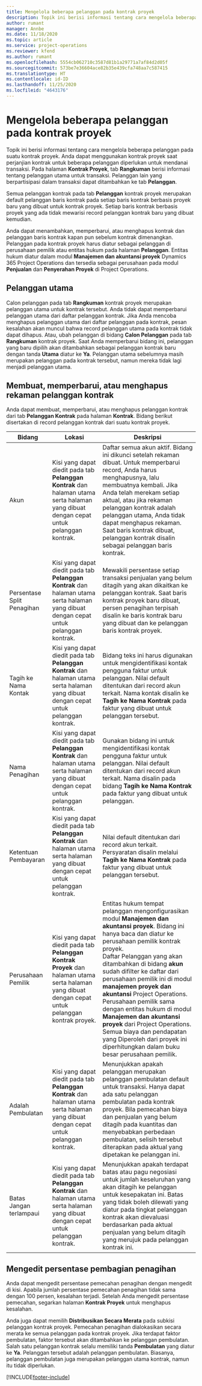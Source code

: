 ```yaml
---
title: Mengelola beberapa pelanggan pada kontrak proyek
description: Topik ini berisi informasi tentang cara mengelola beberapa pelanggan pada suatu kontrak proyek.
author: rumant
manager: Annbe
ms.date: 11/18/2020
ms.topic: article
ms.service: project-operations
ms.reviewer: kfend
ms.author: rumant
ms.openlocfilehash: 5554cb062710c3587d81b1a29771a7af84d2d05f
ms.sourcegitcommit: 573be7e36604ace82b35e439cfa748aa7c587415
ms.translationtype: HT
ms.contentlocale: id-ID
ms.lasthandoff: 11/25/2020
ms.locfileid: "4643176"
---
```

# <a name="manage-multiple-customers-on-project-contracts"></a>Mengelola beberapa pelanggan pada kontrak proyek

Topik ini berisi informasi tentang cara mengelola beberapa pelanggan pada suatu kontrak proyek. Anda dapat menggunakan kontrak proyek saat perjanjian kontrak untuk beberapa pelanggan diperlukan untuk mendanai transaksi. Pada halaman **Kontrak Proyek**, tab **Rangkuman** berisi informasi tentang pelanggan utama untuk transaksi. Pelanggan lain yang berpartisipasi dalam transaksi dapat ditambahkan ke tab **Pelanggan**.

Semua pelanggan kontrak pada tab **Pelanggan** kontrak proyek merupakan default pelanggan baris kontrak pada setiap baris kontrak berbasis proyek baru yang dibuat untuk kontrak proyek. Setiap baris kontrak berbasis proyek yang ada tidak mewarisi record pelanggan kontrak baru yang dibuat kemudian.

Anda dapat menambahkan, memperbarui, atau menghapus kontrak dan pelanggan baris kontrak kapan pun sebelum kontrak dimenangkan. Pelanggan pada kontrak proyek harus diatur sebagai pelanggan di perusahaan pemilik atau entitas hukum pada halaman **Pelanggan**. Entitas hukum diatur dalam modul **Manajemen dan akuntansi proyek** Dynamics 365 Project Operations dan tersedia sebagai perusahaan pada modul **Penjualan** dan **Penyerahan Proyek** di Project Operations.

## <a name="primary-customers"></a>Pelanggan utama

Calon pelanggan pada tab **Rangkuman** kontrak proyek merupakan pelanggan utama untuk kontrak tersebut. Anda tidak dapat memperbarui pelanggan utama dari daftar pelanggan kontrak. Jika Anda mencoba menghapus pelanggan utama dari daftar pelanggan pada kontrak, pesan kesalahan akan muncul bahwa record pelanggan utama pada kontrak tidak dapat dihapus. Atau, ubah pelanggan di bidang **Calon Pelanggan** pada tab **Rangkuman** kontrak proyek. Saat Anda memperbarui bidang ini, pelanggan yang baru dipilih akan ditambahkan sebagai pelanggan kontrak baru dengan tanda **Utama** diatur ke **Ya**. Pelanggan utama sebelumnya masih merupakan pelanggan pada kontrak tersebut, namun mereka tidak lagi menjadi pelanggan utama.

## <a name="create-update-or-delete-a-contract-customer-record"></a>Membuat, memperbarui, atau menghapus rekaman pelanggan kontrak

Anda dapat membuat, memperbarui, atau menghapus pelanggan kontrak dari tab **Pelanggan Kontrak** pada halaman **Kontrak**. Bidang berikut disertakan di record pelanggan kontrak dari suatu kontrak proyek.

| **Bidang** | **Lokasi** | **Deskripsi** | 
| --- | --- | --- | 
| Akun | Kisi yang dapat diedit pada tab **Pelanggan Kontrak** dan halaman utama serta halaman yang dibuat dengan cepat untuk pelanggan kontrak. | Daftar semua akun aktif. Bidang ini dikunci setelah rekaman dibuat. Untuk memperbarui record, Anda harus menghapusnya, lalu membuatnya kembali. Jika Anda telah merekam setiap aktual, atau jika rekaman pelanggan kontrak adalah pelanggan utama, Anda tidak dapat menghapus rekaman. Saat baris kontrak dibuat, pelanggan kontrak disalin sebagai pelanggan baris kontrak. |
| Persentase Split Penagihan | Kisi yang dapat diedit pada tab **Pelanggan Kontrak** dan halaman utama serta halaman yang dibuat dengan cepat untuk pelanggan kontrak. | Mewakili persentase setiap transaksi penjualan yang belum ditagih yang akan dikaitkan ke pelanggan kontrak. Saat baris kontrak proyek baru dibuat, persen penagihan terpisah disalin ke baris kontrak baru yang dibuat dan ke pelanggan baris kontrak proyek. |
| Tagih ke Nama Kontak | Kisi yang dapat diedit pada tab **Pelanggan Kontrak** dan halaman utama serta halaman yang dibuat dengan cepat untuk pelanggan kontrak. | Bidang teks ini harus digunakan untuk mengidentifikasi kontak pengguna faktur untuk pelanggan. Nilai default ditentukan dari record akun terkait. Nama kontak disalin ke **Tagih ke Nama Kontrak** pada faktur yang dibuat untuk pelanggan tersebut. |
| Nama Penagihan | Kisi yang dapat diedit pada tab **Pelanggan Kontrak** dan halaman utama serta halaman yang dibuat dengan cepat untuk pelanggan kontrak. | Gunakan bidang ini untuk mengidentifikasi kontak pengguna faktur untuk pelanggan. Nilai default ditentukan dari record akun terkait. Nama disalin pada bidang **Tagih ke Nama Kontrak** pada faktur yang dibuat untuk pelanggan. |
| Ketentuan Pembayaran | Kisi yang dapat diedit pada tab **Pelanggan Kontrak** dan halaman utama serta halaman yang dibuat dengan cepat untuk pelanggan kontrak. | Nilai default ditentukan dari record akun terkait. Persyaratan disalin melalui **Tagih ke Nama Kontrak** pada faktur yang dibuat untuk pelanggan tersebut. |
| Perusahaan Pemilik | Kisi yang dapat diedit pada tab **Pelanggan Kontrak Proyek** dan halaman utama serta halaman yang dibuat dengan cepat untuk pelanggan kontrak proyek. | Entitas hukum tempat pelanggan mengonfigurasikan modul **Manajemen dan akuntansi proyek**. Bidang ini hanya baca dan diatur ke perusahaan pemilik kontrak proyek.</br>Daftar Pelanggan yang akan ditambahkan di bidang **akun** sudah difilter ke daftar dari perusahaan pemilik ini di modul **manajemen proyek dan akuntansi** Project Operations. Perusahaan pemilik sama dengan entitas hukum di modul **Manajemen dan akuntansi proyek** dari Project Operations. Semua biaya dan pendapatan yang Diperoleh dari proyek ini diperhitungkan dalam buku besar perusahaan pemilik. |
| Adalah Pembulatan | Kisi yang dapat diedit pada tab **Pelanggan Kontrak** dan halaman utama serta halaman yang dibuat dengan cepat untuk pelanggan kontrak. | Menunjukkan apakah pelanggan merupakan pelanggan pembulatan default untuk transaksi. Hanya dapat ada satu pelanggan pembulatan pada kontrak proyek. Bila pemecahan biaya dan penjualan yang belum ditagih pada kuantitas dan menyebabkan perbedaan pembulatan, selisih tersebut diterapkan pada aktual yang dipetakan ke pelanggan ini. |
| Batas Jangan terlampaui | Kisi yang dapat diedit pada tab **Pelanggan Kontrak** dan halaman utama serta halaman yang dibuat dengan cepat untuk pelanggan kontrak. | Menunjukkan apakah terdapat batas atau pagu negosiasi untuk jumlah keseluruhan yang akan ditagih ke pelanggan untuk kesepakatan ini. Batas yang tidak boleh dilewati yang diatur pada tingkat pelanggan kontrak akan dievaluasi berdasarkan pada aktual penjualan yang belum ditagih yang merujuk pada pelanggan kontrak ini. |

## <a name="edit-billing-split-percentages"></a>Mengedit persentase pembagian penagihan

Anda dapat mengedit persentase pemecahan penagihan dengan mengedit di kisi. Apabila jumlah persentase pemecahan penagihan tidak sama dengan 100 persen, kesalahan terjadi. Setelah Anda mengedit persentase pemecahan, segarkan halaman **Kontrak Proyek** untuk menghapus kesalahan.

Anda juga dapat memilih **Distribusikan Secara Merata** pada subkisi pelanggan kontrak proyek. Pemecahan penagihan dialokasikan secara merata ke semua pelanggan pada kontrak proyek. Jika terdapat faktor pembulatan, faktor tersebut akan ditambahkan ke pelanggan pembulatan. Salah satu pelanggan kontrak selalu memiliki tanda **Pembulatan** yang diatur ke **Ya**. Pelanggan tersebut adalah pelanggan pembulatan. Biasanya, pelanggan pembulatan juga merupakan pelanggan utama kontrak, namun itu tidak diperlukan.


[!INCLUDE[footer-include](../includes/footer-banner.md)]
